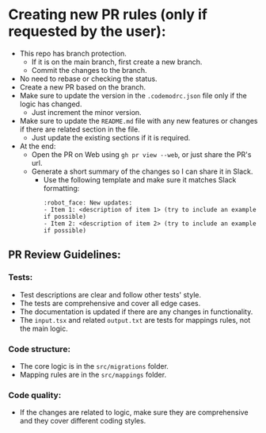 # Creating new PR rules (only if requested by the user):

- This repo has branch protection.
  - If it is on the main branch, first create a new branch.
  - Commit the changes to the branch.
- No need to rebase or checking the status.
- Create a new PR based on the branch.
- Make sure to update the version in the `.codemodrc.json` file only if the logic has changed.
  - Just increment the minor version.
- Make sure to update the `README.md` file with any new features or changes if there are related section in the file.
  - Just update the existing sections if it is required.
- At the end:
  - Open the PR on Web using `gh pr view --web`, or just share the PR's url.
  - Generate a short summary of the changes so I can share it in Slack.
    - Use the following template and make sure it matches Slack formatting:
      ```
      :robot_face: New updates:
      - Item 1: <description of item 1> (try to include an example if possible)
      - Item 2: <description of item 2> (try to include an example if possible)
      ```

## PR Review Guidelines:

### Tests:

- Test descriptions are clear and follow other tests' style.
- The tests are comprehensive and cover all edge cases.
- The documentation is updated if there are any changes in functionality.
- The `input.tsx` and related `output.txt` are tests for mappings rules, not the main logic.

### Code structure:

- The core logic is in the `src/migrations` folder.
- Mapping rules are in the `src/mappings` folder.

### Code quality:

- If the changes are related to logic, make sure they are comprehensive and they cover different coding styles.
